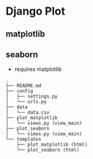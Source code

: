 # Django Plot

## matplotlib

## seaborn
- requires matplotlib

```
.
├── README.md
├── config
│   ├── settings.py
│   └── urls.py
├── data
│   └── data.csv
├── plot_matplotlib
│   └── views.py (view_main)
├── plot_seaborn
│   └── views.py (view_main)
└── templates
    ├── plot_matplotlib (html)
    └── plot_seaborn (html)
```